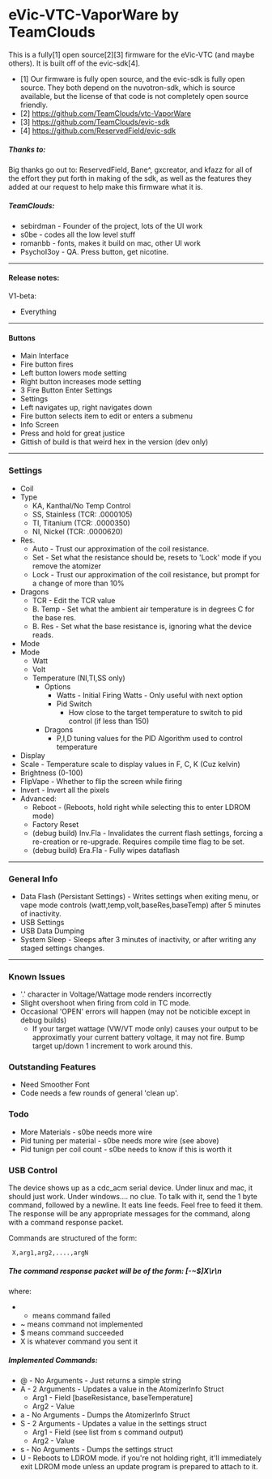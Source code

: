 # eVic-VTC-VaporWare by TeamClouds

This is a fully[1] open source[2][3] firmware for the eVic-VTC (and maybe others).  It is built
off of the evic-sdk[4].

- [1] Our firmware is fully open source, and the evic-sdk is fully open source.  They both
    depend on the nuvotron-sdk, which is source available, but the license of that code
    is not completely open source friendly.
- [2] https://github.com/TeamClouds/vtc-VaporWare 
- [3] https://github.com/TeamClouds/evic-sdk
- [4] https://github.com/ReservedField/evic-sdk
##### Thanks to:

Big thanks go out to: ReservedField, Bane^, gxcreator, and kfazz
for all of the effort they put forth in making of the sdk, as well as the features they
added at our request to help make this firmware what it is.

##### TeamClouds:
- sebirdman - Founder of the project, lots of the UI work
- s0be - codes all the low level stuff
- romanbb - fonts, makes it build on mac, other UI work
- PsychoI3oy - QA.  Press button, get nicotine.

---
#### Release notes:
 V1-beta:
 - Everything

---
#### Buttons
- Main Interface
 - Fire button fires
 - Left button lowers mode setting
 - Right button increases mode setting
 - 3 Fire Button Enter Settings
- Settings
 - Left navigates up, right navigates down
 - Fire button selects item to edit or enters a submenu
- Info Screen
 - Press and hold for great justice
 - Gittish of build is that weird hex in the version (dev only)


---
### Settings

- Coil
 - Type
    - KA, Kanthal/No Temp Control
    - SS, Stainless (TCR: .0000105)
    - TI, Titanium (TCR: .0000350)
    - NI, Nickel (TCR: .0000620)
 - Res.
    - Auto - Trust our approximation of the coil resistance.
    - Set - Set what the resistance should be, resets to 'Lock' mode if you remove the atomizer
    - Lock - Trust our approximation of the coil resistance, but prompt for a change of more than 10%
 - Dragons
    - TCR - Edit the TCR value
    - B. Temp - Set what the ambient air temperature is in degrees C for the base res.
    - B. Res - Set what the base resistance is, ignoring what the device reads.
- Mode
 - Mode
   - Watt
   - Volt
   - Temperature (NI,TI,SS only)
     - Options
        - Watts - Initial Firing Watts - Only useful with next option
        - Pid Switch
           - How close to the target temperature to switch to pid control (if less than 150)
     - Dragons
       - P,I,D tuning values for the PID Algorithm used to control temperature
- Display
 - Scale - Temperature scale to display values in F, C, K (Cuz kelvin) 
 - Brightness (0-100)
 - FlipVape - Whether to flip the screen while firing
 - Invert - Invert all the pixels
- Advanced:
     - Reboot - (Reboots, hold right while selecting this to enter LDROM mode)
     - Factory Reset
     - (debug build) Inv.Fla - Invalidates the current flash settings, forcing a re-creation
                             or re-upgrade.  Requires compile time flag to be set.
     - (debug build) Era.Fla - Fully wipes dataflash

---

### General Info 
- Data Flash (Persistant Settings) - Writes settings when exiting menu, or vape mode
                                   controls (watt,temp,volt,baseRes,baseTemp) after
                                   5 minutes of inactivity.
- USB Settings
- USB Data Dumping
- System Sleep - Sleeps after 3 minutes of inactivity, or after
               writing any staged settings changes.
---

### Known Issues
* '.' character in Voltage/Wattage mode renders incorrectly
* Slight overshoot when firing from cold in TC mode.
* Occasional 'OPEN' errors will happen (may not be noticible except in debug builds)
   * If your target wattage (VW/VT mode only) causes your output to be approximatly your
     current battery voltage, it may not fire.  Bump target up/down 1 increment to work
     around this.

### Outstanding Features
* Need Smoother Font
* Code needs a few rounds of general 'clean up'.

### Todo
- More Materials - s0be needs more wire
- Pid tuning per material - s0be needs more wire (see above)
- Pid tunign per coil count - s0be needs to know if this is worth it

### USB Control
The device shows up as a cdc_acm serial device.  Under linux and mac, it should just work.
Under windows.... no clue.  To talk with it, send the 1 byte command, followed by a newline.
It eats line feeds.  Feel free to feed it them.  The response will be any appropriate messages
for the command, along with a command response packet.

  Commands are structured of the form:

     X,arg1,arg2,....,argN

##### The command response packet will be of the form: [-~$]X\r\n
where:
- - means command failed
- ~ means command not implemented
- $ means command succeeded
- X is whatever command you sent it

##### Implemented Commands:
- @ - No Arguments - Just returns a simple string
- A - 2 Arguments - Updates a value in the AtomizerInfo Struct
   - Arg1 - Field [baseResistance, baseTemperature]
   - Arg2 - Value
- a - No Arguments - Dumps the AtomizerInfo Struct
- S - 2 Arguments - Updates a value in the settings struct
   - Arg1 - Field (see list from s command output)
   - Arg2 - Value
- s - No Arguments - Dumps the settings struct
- U - Reboots to LDROM mode.  if you're not holding right, it'll immediately
         exit LDROM mode unless an update program is prepared to attach to it.


